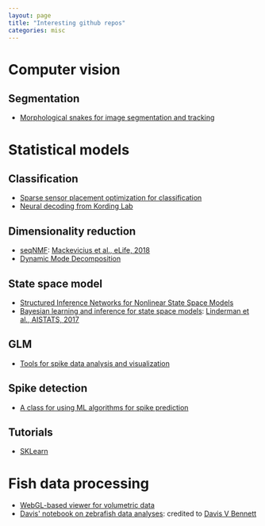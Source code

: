```yaml
---
layout: page
title: "Interesting github repos"
categories: misc
---
```


# Computer vision
## Segmentation
* [Morphological snakes for image segmentation and tracking](https://github.com/pmneila/morphsnakes)

# Statistical models
## Classification
* [Sparse sensor placement optimization for classification ](https://github.com/bwbrunton/SSPOC_pub)
* [Neural decoding from Kording Lab](https://github.com/KordingLab/Neural_Decoding)
## Dimensionality reduction
* [seqNMF](https://github.com/FeeLab/seqNMF): [Mackevicius et al., eLife, 2018](https://www.biorxiv.org/content/biorxiv/early/2018/03/02/273128.full.pdf)
* [Dynamic Mode Decomposition](https://github.com/bwbrunton/dmd-neuro)
## State space model
* [Structured Inference Networks for Nonlinear State Space Models](https://github.com/clinicalml/structuredinference)
* [Bayesian learning and inference for state space models](https://github.com/slinderman/ssm): [Linderman et al., AISTATS, 2017](http://proceedings.mlr.press/v54/linderman17a/linderman17a.pdf)
## GLM
* [Tools for spike data analysis and visualization](https://github.com/KordingLab/spykes)
## Spike detection
* [A class for using ML algorithms for spike prediction](https://github.com/KordingLab/spykesML)
## Tutorials
* [SKLearn](https://github.com/jakevdp/sklearn_tutorial)

# Fish data processing
* [WebGL-based viewer for volumetric data](https://github.com/google/neuroglancer)
* [Davis' notebook on zebrafish data analyses](https://github.com/d-v-b/notebooks): credited to [Davis V Bennett](https://github.com/d-v-b)
